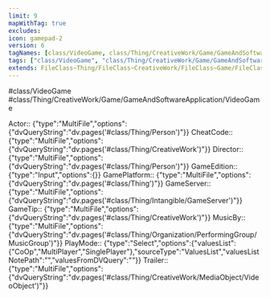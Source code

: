 ```yaml
---
limit: 9
mapWithTag: true
excludes: 
icon: gamepad-2
version: 6
tagNames: [class/VideoGame, class/Thing/CreativeWork/Game/GameAndSoftwareApplication/VideoGame, schema-org/VideoGame]
tags: ["class/VideoGame", "class/Thing/CreativeWork/Game/GameAndSoftwareApplication/VideoGame"]
extends: FileClass~Thing/FileClass~CreativeWork/FileClass~Game/FileClass~GameAndSoftwareApplication
---
```


#class/VideoGame
#class/Thing/CreativeWork/Game/GameAndSoftwareApplication/VideoGame

Actor:: {"type":"MultiFile","options":{"dvQueryString":"dv.pages('#class/Thing/Person')"}}
CheatCode:: {"type":"MultiFile","options":{"dvQueryString":"dv.pages('#class/Thing/CreativeWork')"}}
Director:: {"type":"MultiFile","options":{"dvQueryString":"dv.pages('#class/Thing/Person')"}}
GameEdition:: {"type":"Input","options":{}}
GamePlatform:: {"type":"MultiFile","options":{"dvQueryString":"dv.pages('#class/Thing')"}}
GameServer:: {"type":"MultiFile","options":{"dvQueryString":"dv.pages('#class/Thing/Intangible/GameServer')"}}
GameTip:: {"type":"MultiFile","options":{"dvQueryString":"dv.pages('#class/Thing/CreativeWork')"}}
MusicBy:: {"type":"MultiFile","options":{"dvQueryString":"dv.pages('#class/Thing/Organization/PerformingGroup/MusicGroup')"}}
PlayMode:: {"type":"Select","options":{"valuesList":{"CoOp","MultiPlayer","SinglePlayer"},"sourceType":"ValuesList","valuesListNotePath":"","valuesFromDVQuery":""}}
Trailer:: {"type":"MultiFile","options":{"dvQueryString":"dv.pages('#class/Thing/CreativeWork/MediaObject/VideoObject')"}}
